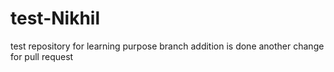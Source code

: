 # test-Nikhil
test repository for learning purpose
branch addition is done
another change for pull request
